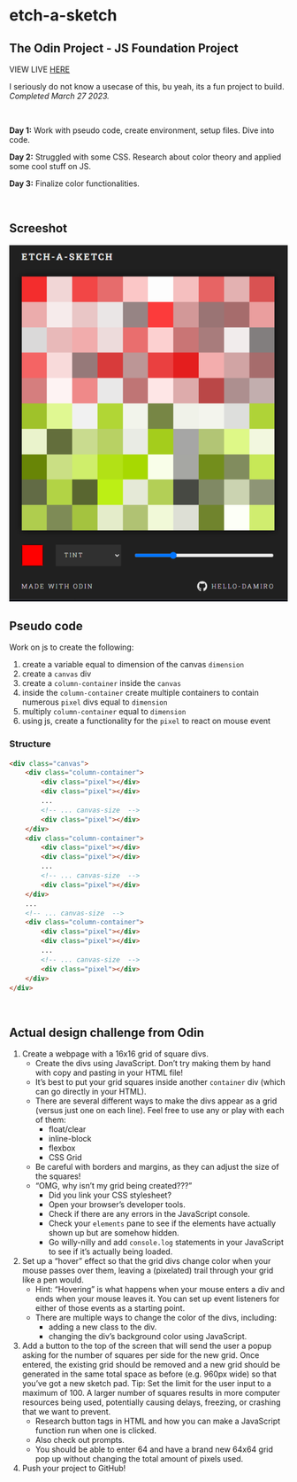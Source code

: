 # etch-a-sketch

## The Odin Project - JS Foundation Project

VIEW LIVE [HERE](https://hello-damiro.github.io/etch-a-sketch)

I seriously do not know a usecase of this, bu yeah, its a fun project to build. _Completed March 27 2023._

</br>

**Day 1:** Work with pseudo code, create environment, setup files. Dive into code.

**Day 2:** Struggled with some CSS. Research about color theory and applied some cool stuff on JS.

**Day 3:** Finalize color functionalities.

</br>

## Screeshot

![Screenshot](https://github.com/hello-damiro/etch-a-sketch/blob/main/assets/screenshot.png?raw=true)

## Pseudo code

Work on js to create the following:

1. create a variable equal to dimension of the canvas `dimension`
2. create a `canvas` div
3. create a `column-container` inside the `canvas`
4. inside the `column-container` create multiple containers to contain numerous `pixel` divs equal to `dimension`
5. multiply `column-container` equal to `dimension`
6. using js, create a functionality for the `pixel` to react on mouse event

### Structure

```html
<div class="canvas">
    <div class="column-container">
        <div class="pixel"></div>
        <div class="pixel"></div>
        ...
        <!-- ... canvas-size  -->
        <div class="pixel"></div>
    </div>
    <div class="column-container">
        <div class="pixel"></div>
        <div class="pixel"></div>
        ...
        <!-- ... canvas-size  -->
        <div class="pixel"></div>
    </div>
    ...
    <!-- ... canvas-size  -->
    <div class="column-container">
        <div class="pixel"></div>
        <div class="pixel"></div>
        ...
        <!-- ... canvas-size  -->
        <div class="pixel"></div>
    </div>
</div>
```

</br>

## Actual design challenge from Odin

1. Create a webpage with a 16x16 grid of square divs.
    - Create the divs using JavaScript. Don’t try making them by hand with copy and pasting in your HTML file!
    - It’s best to put your grid squares inside another `container` div (which can go directly in your HTML).
    - There are several different ways to make the divs appear as a grid (versus just one on each line). Feel free to use any or play with each of them:
        - float/clear
        - inline-block
        - flexbox
        - CSS Grid
    - Be careful with borders and margins, as they can adjust the size of the squares!
    - “OMG, why isn’t my grid being created???”
        - Did you link your CSS stylesheet?
        - Open your browser’s developer tools.
        - Check if there are any errors in the JavaScript console.
        - Check your `elements` pane to see if the elements have actually shown up but are somehow hidden.
        - Go willy-nilly and add `console.log` statements in your JavaScript to see if it’s actually being loaded.
2. Set up a “hover” effect so that the grid divs change color when your mouse passes over them, leaving a (pixelated) trail through your grid like a pen would.
    - Hint: “Hovering” is what happens when your mouse enters a div and ends when your mouse leaves it. You can set up event listeners for either of those events as a starting point.
    - There are multiple ways to change the color of the divs, including:
        - adding a new class to the div.
        - changing the div’s background color using JavaScript.
3. Add a button to the top of the screen that will send the user a popup asking for the number of squares per side for the new grid. Once entered, the existing grid should be removed and a new grid should be generated in the same total space as before (e.g. 960px wide) so that you’ve got a new sketch pad. Tip: Set the limit for the user input to a maximum of 100. A larger number of squares results in more computer resources being used, potentially causing delays, freezing, or crashing that we want to prevent.
    - Research button tags in HTML and how you can make a JavaScript function run when one is clicked.
    - Also check out prompts.
    - You should be able to enter 64 and have a brand new 64x64 grid pop up without changing the total amount of pixels used.
4. Push your project to GitHub!
